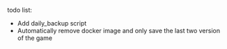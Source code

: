 todo list:
  * Add daily_backup script
  * Automatically remove docker image and only save the last two version of the game